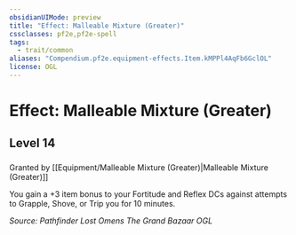 ```yaml
---
obsidianUIMode: preview
title: "Effect: Malleable Mixture (Greater)"
cssclasses: pf2e,pf2e-spell
tags:
  - trait/common
aliases: "Compendium.pf2e.equipment-effects.Item.kMPPl4AqFb6GclOL"
license: OGL
---
```

# Effect: Malleable Mixture (Greater)
## Level 14
### 






Granted by [[Equipment/Malleable Mixture (Greater)|Malleable Mixture (Greater)]]

You gain a +3 item bonus to your Fortitude and Reflex DCs against attempts to Grapple, Shove, or Trip you for 10 minutes.

*Source: Pathfinder Lost Omens The Grand Bazaar*
*OGL*